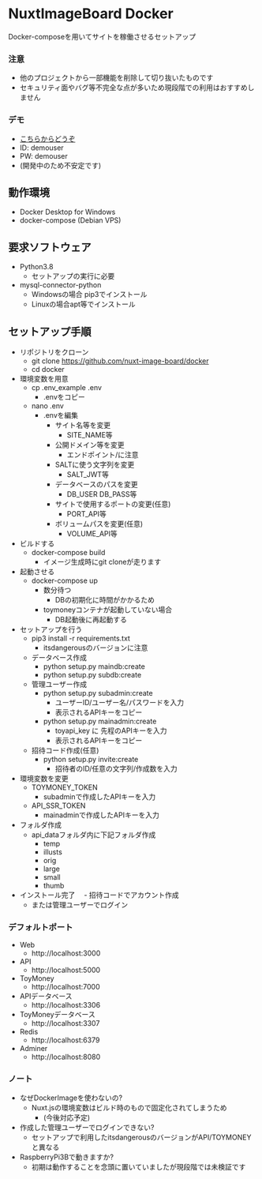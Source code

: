 # NuxtImageBoard Docker
Docker-composeを用いてサイトを稼働させるセットアップ

### 注意
- 他のプロジェクトから一部機能を削除して切り抜いたものです
- セキュリティ面やバグ等不完全な点が多いため現段階での利用はおすすめしません

### デモ
- [こちらからどうぞ](https://nboard.domao.site)
- ID: demouser
- PW: demouser
- (開発中のため不安定です)

## 動作環境
- Docker Desktop for Windows
- docker-compose (Debian VPS)

## 要求ソフトウェア
- Python3.8
  - セットアップの実行に必要
- mysql-connector-python
  - Windowsの場合 pip3でインストール
  - Linuxの場合apt等でインストール

## セットアップ手順
 - リポジトリをクローン
   - git clone https://github.com/nuxt-image-board/docker
   - cd docker
 - 環境変数を用意
   - cp .env_example .env
     - .envをコピー
   - nano .env
     - .envを編集
       - サイト名等を変更
          - SITE_NAME等
       - 公開ドメイン等を変更
          - エンドポイント/に注意
       - SALTに使う文字列を変更
          - SALT_JWT等
       - データベースのパスを変更
          - DB_USER DB_PASS等
       - サイトで使用するポートの変更(任意)
          - PORT_API等
       - ボリュームパスを変更(任意)
          - VOLUME_API等
 - ビルドする
   - docker-compose build
     - イメージ生成時にgit cloneが走ります
 - 起動させる
   - docker-compose up
     - 数分待つ
       - DBの初期化に時間がかかるため
     - toymoneyコンテナが起動していない場合
       - DB起動後に再起動する
 - セットアップを行う
   - pip3 install -r requirements.txt
     - itsdangerousのバージョンに注意
   - データベース作成
     - python setup.py maindb:create
     - python setup.py subdb:create
   - 管理ユーザー作成
     - python setup.py subadmin:create
       - ユーザーID/ユーザー名/パスワードを入力
       - 表示されるAPIキーをコピー
     - python setup.py mainadmin:create
       - toyapi_key に 先程のAPIキーを入力
       - 表示されるAPIキーをコピー
   - 招待コード作成(任意)
     - python setup.py invite:create
       - 招待者のID/任意の文字列/作成数を入力
  - 環境変数を変更
    - TOYMONEY_TOKEN
      - subadminで作成したAPIキーを入力
    - API_SSR_TOKEN
      - mainadminで作成したAPIキーを入力
  - フォルダ作成
    - api_dataフォルダ内に下記フォルダ作成
      - temp
      - illusts
       - orig
       - large
       - small
       - thumb
  - インストール完了
  　- 招待コードでアカウント作成
    - または管理ユーザーでログイン

### デフォルトポート
- Web
  - http://localhost:3000
- API
  - http://localhost:5000
- ToyMoney
  - http://localhost:7000
- APIデータベース
  - http://localhost:3306
- ToyMoneyデータベース
  - http://localhost:3307
- Redis
  - http://localhost:6379
- Adminer
  - http://localhost:8080

### ノート
 - なぜDockerImageを使わないの?
   - Nuxt.jsの環境変数はビルド時のもので固定化されてしまうため
     - (今後対応予定)
 - 作成した管理ユーザーでログインできない?
   - セットアップで利用したitsdangerousのバージョンがAPI/TOYMONEYと異なる
 - RaspberryPi3Bで動きますか?
   - 初期は動作することを念頭に置いていましたが現段階では未検証です

